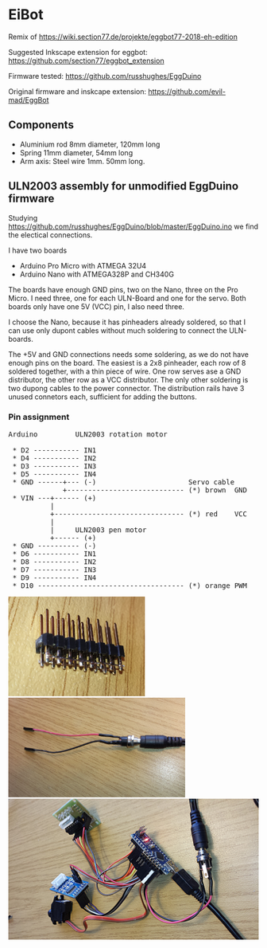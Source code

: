 # EiBot
Remix of https://wiki.section77.de/projekte/eggbot77-2018-eh-edition

Suggested Inkscape extension for eggbot: https://github.com/section77/eggbot_extension

Firmware tested: https://github.com/russhughes/EggDuino

Original firmware and inskcape extension: https://github.com/evil-mad/EggBot

## Components

 * Aluminium rod 8mm diameter, 120mm long
 * Spring 11mm diameter, 54mm long
 * Arm axis: Steel wire 1mm. 50mm long.

## ULN2003 assembly for unmodified EggDuino firmware

Studying https://github.com/russhughes/EggDuino/blob/master/EggDuino.ino
we find the electical connections.

I have two boards

* Arduino Pro Micro with ATMEGA 32U4
* Arduino Nano with ATMEGA328P and CH340G

The boards have enough GND pins, two on the Nano, three on the Pro Micro. 
I need three, one for each ULN-Board and one for the servo.
Both boards only have one 5V (VCC) pin, I also need three.

I choose the Nano, because it has pinheaders already soldered, 
so that I can use only dupont cables without much soldering to connect 
the ULN-boards. 

The +5V and GND connections needs some soldering, as we do not have enough 
pins on the board. The easiest is a 2x8 pinheader, each row of 8 soldered 
together, with a thin piece of wire. One row serves ase a GND distributor, the 
other row as a VCC distributor. 
The only other soldering is two dupong cables to the power connector.
The distribution rails have 3 unused connetors each, sufficient for 
adding the buttons.

### Pin assignment
                     
<pre>
Arduino         ULN2003 rotation motor

 * D2 ----------- IN1
 * D4 ----------- IN2
 * D3 ----------- IN3
 * D5 ----------- IN4
 * GND ------+--- (-)                      Servo cable
             +---------------------------- (*) brown  GND
 * VIN ---+------ (+)
          |
          +------------------------------- (*) red    VCC 
          |
          |     ULN2003 pen motor         
          +------ (+) 
 * GND ---------- (-)
 * D6 ----------- IN1
 * D8 ----------- IN2
 * D7 ----------- IN3
 * D9 ----------- IN4
 * D10 ----------------------------------- (*) orange PWM
</pre>

<img height=200 src="https://github.com/falafue/EiBot/raw/master/photos/20180402_154731.jpg"/>&nbsp;<img height=200 src="https://github.com/falafue/EiBot/raw/master/photos/20180402_160306.jpg"/></br>
<img src="https://github.com/falafue/EiBot/raw/master/photos/20180402_161511.jpg"/></br>
